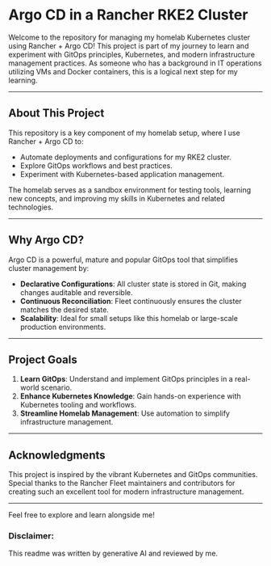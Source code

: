 # Argo CD in a Rancher RKE2 Cluster

Welcome to the repository for managing my homelab Kubernetes cluster using Rancher + Argo CD! This project is part of my journey to learn and experiment with GitOps principles, Kubernetes, and modern infrastructure management practices. As someone who has a background in IT operations utilizing VMs and Docker containers, this is a logical next step for my learning.

---

## About This Project

This repository is a key component of my homelab setup, where I use Rancher + Argo CD to:

- Automate deployments and configurations for my RKE2 cluster.
- Explore GitOps workflows and best practices.
- Experiment with Kubernetes-based application management.

The homelab serves as a sandbox environment for testing tools, learning new concepts, and improving my skills in Kubernetes and related technologies.

---

## Why Argo CD?

Argo CD is a powerful, mature and popular GitOps tool that simplifies cluster management by:

- **Declarative Configurations**: All cluster state is stored in Git, making changes auditable and reversible.
- **Continuous Reconciliation**: Fleet continuously ensures the cluster matches the desired state.
- **Scalability**: Ideal for small setups like this homelab or large-scale production environments.

---

## Project Goals

1. **Learn GitOps**: Understand and implement GitOps principles in a real-world scenario.
2. **Enhance Kubernetes Knowledge**: Gain hands-on experience with Kubernetes tooling and workflows.
3. **Streamline Homelab Management**: Use automation to simplify infrastructure management.

---

## Acknowledgments

This project is inspired by the vibrant Kubernetes and GitOps communities. Special thanks to the Rancher Fleet maintainers and contributors for creating such an excellent tool for modern infrastructure management.

---

Feel free to explore and learn alongside me!


### Disclaimer:

This readme was written by generative AI and reviewed by me.
